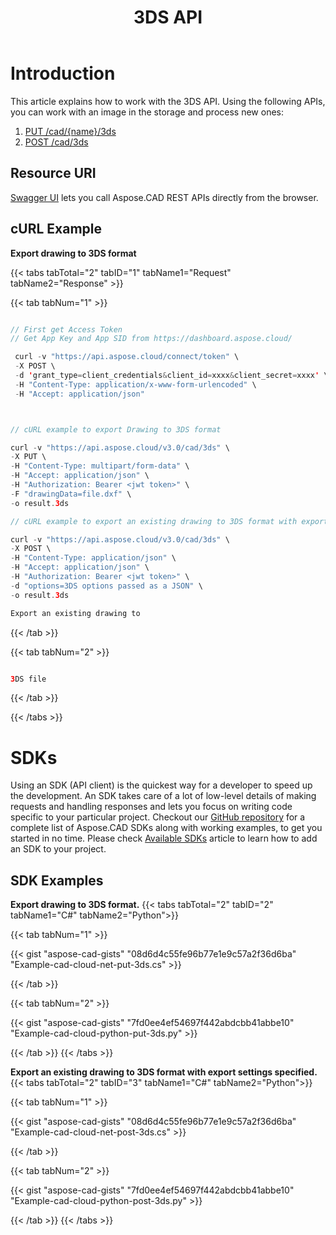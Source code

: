 ﻿---
title: "3DS API"
type: docs
url: /working-with-aspose-cad-cloud-formats-api/3ds/
weight: 210
---

# **Introduction**
This article explains how to work with the 3DS API. Using the following APIs, you can work with an image in the storage and process new ones:

1. [PUT /cad/{name}/3ds](https://reference.aspose.cloud/cad/#!/3ds/PutDrawing3ds)
1. [POST /cad/3ds](https://reference.aspose.cloud/cad/#!/3ds/PostDrawing3ds)

## **Resource URI**
[Swagger UI](https://reference.aspose.cloud/cad/) lets you call Aspose.CAD REST APIs directly from the browser.

## **cURL Example**
**Export drawing to 3DS format**

{{< tabs tabTotal="2" tabID="1" tabName1="Request" tabName2="Response" >}}

{{< tab tabNum="1" >}}

```java

// First get Access Token
// Get App Key and App SID from https://dashboard.aspose.cloud/

 curl -v "https://api.aspose.cloud/connect/token" \
 -X POST \
 -d 'grant_type=client_credentials&client_id=xxxx&client_secret=xxxx' \
 -H "Content-Type: application/x-www-form-urlencoded" \
 -H "Accept: application/json"



// cURL example to export Drawing to 3DS format

curl -v "https://api.aspose.cloud/v3.0/cad/3ds" \
-X PUT \
-H "Content-Type: multipart/form-data" \
-H "Accept: application/json" \
-H "Authorization: Bearer <jwt token>" \
-F "drawingData=file.dxf" \
-o result.3ds

// cURL example to export an existing drawing to 3DS format with export settings specified

curl -v "https://api.aspose.cloud/v3.0/cad/3ds" \
-X POST \
-H "Content-Type: application/json" \
-H "Accept: application/json" \
-H "Authorization: Bearer <jwt token>" \
-d "options=3DS options passed as a JSON" \
-o result.3ds

Export an existing drawing to
```

{{< /tab >}}

{{< tab tabNum="2" >}}

```java

3DS file 

```

{{< /tab >}}

{{< /tabs >}}
            
# **SDKs**
Using an SDK (API client) is the quickest way for a developer to speed up the development. An SDK takes care of a lot of low-level details of making requests and handling responses and lets you focus on writing code specific to your particular project. Checkout our [GitHub repository](https://github.com/aspose-cad-cloud) for a complete list of Aspose.CAD SDKs along with working examples, to get you started in no time. Please check [Available SDKs](/cad/available-sdks/) article to learn how to add an SDK to your project.
## **SDK Examples**
**Export drawing to 3DS format.**
{{< tabs tabTotal="2" tabID="2" tabName1="C#" tabName2="Python">}}

{{< tab tabNum="1" >}}

{{< gist "aspose-cad-gists" "08d6d4c55fe96b77e1e9c57a2f36d6ba" "Example-cad-cloud-net-put-3ds.cs" >}}

{{< /tab >}}

{{< tab tabNum="2" >}}

{{< gist "aspose-cad-gists" "7fd0ee4ef54697f442abdcbb41abbe10" "Example-cad-cloud-python-put-3ds.py" >}}

{{< /tab >}}
{{< /tabs >}}


**Export an existing drawing to 3DS format with export settings specified.**
{{< tabs tabTotal="2" tabID="3" tabName1="C#" tabName2="Python">}}

{{< tab tabNum="1" >}}

{{< gist "aspose-cad-gists" "08d6d4c55fe96b77e1e9c57a2f36d6ba" "Example-cad-cloud-net-post-3ds.cs" >}}

{{< /tab >}}

{{< tab tabNum="2" >}}

{{< gist "aspose-cad-gists" "7fd0ee4ef54697f442abdcbb41abbe10" "Example-cad-cloud-python-post-3ds.py" >}}

{{< /tab >}}
{{< /tabs >}}
